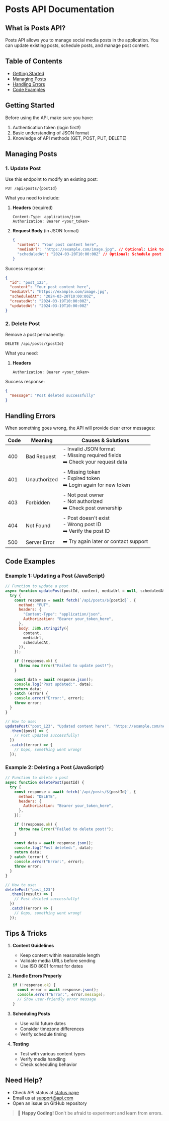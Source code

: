 # Posts API Documentation

## What is Posts API?

Posts API allows you to manage social media posts in the application. You can update existing posts, schedule posts, and manage post content.

## Table of Contents

- [Getting Started](#getting-started)
- [Managing Posts](#managing-posts)
- [Handling Errors](#handling-errors)
- [Code Examples](#code-examples)

## Getting Started

Before using the API, make sure you have:

1. Authentication token (login first!)
2. Basic understanding of JSON format
3. Knowledge of API methods (GET, POST, PUT, DELETE)

## Managing Posts

### 1. Update Post

Use this endpoint to modify an existing post:

```http
PUT /api/posts/{postId}
```

What you need to include:

1. **Headers** (required)

   ```
   Content-Type: application/json
   Authorization: Bearer <your_token>
   ```

2. **Request Body** (in JSON format)
   ```json
   {
     "content": "Your post content here",
     "mediaUrl": "https://example.com/image.jpg", // Optional: Link to media
     "scheduledAt": "2024-03-20T10:00:00Z" // Optional: Schedule post
   }
   ```

Success response:

```json
{
  "id": "post_123",
  "content": "Your post content here",
  "mediaUrl": "https://example.com/image.jpg",
  "scheduledAt": "2024-03-20T10:00:00Z",
  "createdAt": "2024-03-19T10:00:00Z",
  "updatedAt": "2024-03-19T10:00:00Z"
}
```

### 2. Delete Post

Remove a post permanently:

```http
DELETE /api/posts/{postId}
```

What you need:

1. **Headers**
   ```
   Authorization: Bearer <your_token>
   ```

Success response:

```json
{
  "message": "Post deleted successfully"
}
```

## Handling Errors

When something goes wrong, the API will provide clear error messages:

| Code | Meaning      | Causes & Solutions                                                               |
| ---- | ------------ | -------------------------------------------------------------------------------- |
| 400  | Bad Request  | - Invalid JSON format<br>- Missing required fields<br>➡️ Check your request data |
| 401  | Unauthorized | - Missing token<br>- Expired token<br>➡️ Login again for new token               |
| 403  | Forbidden    | - Not post owner<br>- Not authorized<br>➡️ Check post ownership                  |
| 404  | Not Found    | - Post doesn't exist<br>- Wrong post ID<br>➡️ Verify the post ID                 |
| 500  | Server Error | ➡️ Try again later or contact support                                            |

## Code Examples

### Example 1: Updating a Post (JavaScript)

```javascript
// Function to update a post
async function updatePost(postId, content, mediaUrl = null, scheduledAt = null) {
  try {
    const response = await fetch(`/api/posts/${postId}`, {
      method: "PUT",
      headers: {
        "Content-Type": "application/json",
        Authorization: "Bearer your_token_here",
      },
      body: JSON.stringify({
        content,
        mediaUrl,
        scheduledAt,
      }),
    });

    if (!response.ok) {
      throw new Error("Failed to update post!");
    }

    const data = await response.json();
    console.log("Post updated:", data);
    return data;
  } catch (error) {
    console.error("Error:", error);
    throw error;
  }
}

// How to use:
updatePost("post_123", "Updated content here!", "https://example.com/new-image.jpg")
  .then((post) => {
    // Post updated successfully!
  })
  .catch((error) => {
    // Oops, something went wrong!
  });
```

### Example 2: Deleting a Post (JavaScript)

```javascript
// Function to delete a post
async function deletePost(postId) {
  try {
    const response = await fetch(`/api/posts/${postId}`, {
      method: "DELETE",
      headers: {
        Authorization: "Bearer your_token_here",
      },
    });

    if (!response.ok) {
      throw new Error("Failed to delete post!");
    }

    const data = await response.json();
    console.log("Post deleted:", data);
    return data;
  } catch (error) {
    console.error("Error:", error);
    throw error;
  }
}

// How to use:
deletePost("post_123")
  .then((result) => {
    // Post deleted successfully!
  })
  .catch((error) => {
    // Oops, something went wrong!
  });
```

## Tips & Tricks

1. **Content Guidelines**

   - Keep content within reasonable length
   - Validate media URLs before sending
   - Use ISO 8601 format for dates

2. **Handle Errors Properly**

   ```javascript
   if (!response.ok) {
     const error = await response.json();
     console.error("Error:", error.message);
     // Show user-friendly error message
   }
   ```

3. **Scheduling Posts**

   - Use valid future dates
   - Consider timezone differences
   - Verify schedule timing

4. **Testing**
   - Test with various content types
   - Verify media handling
   - Check scheduling behavior

## Need Help?

- Check API status at [status page](http://status.api.com)
- Email us at support@api.com
- Open an issue on GitHub repository

> 🎉 **Happy Coding!** Don't be afraid to experiment and learn from errors.
